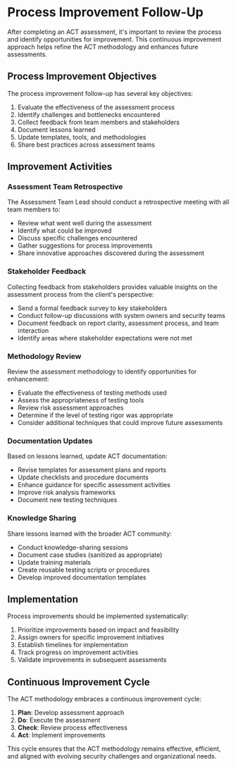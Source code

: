 # Process Improvement Follow-Up

After completing an ACT assessment, it's important to review the process and identify opportunities for improvement. This continuous improvement approach helps refine the ACT methodology and enhances future assessments.

## Process Improvement Objectives

The process improvement follow-up has several key objectives:

1. Evaluate the effectiveness of the assessment process
2. Identify challenges and bottlenecks encountered
3. Collect feedback from team members and stakeholders
4. Document lessons learned
5. Update templates, tools, and methodologies
6. Share best practices across assessment teams

## Improvement Activities

### Assessment Team Retrospective

The Assessment Team Lead should conduct a retrospective meeting with all team members to:

- Review what went well during the assessment
- Identify what could be improved
- Discuss specific challenges encountered
- Gather suggestions for process improvements
- Share innovative approaches discovered during the assessment

### Stakeholder Feedback

Collecting feedback from stakeholders provides valuable insights on the assessment process from the client's perspective:

- Send a formal feedback survey to key stakeholders
- Conduct follow-up discussions with system owners and security teams
- Document feedback on report clarity, assessment process, and team interaction
- Identify areas where stakeholder expectations were not met

### Methodology Review

Review the assessment methodology to identify opportunities for enhancement:

- Evaluate the effectiveness of testing methods used
- Assess the appropriateness of testing tools
- Review risk assessment approaches
- Determine if the level of testing rigor was appropriate
- Consider additional techniques that could improve future assessments

### Documentation Updates

Based on lessons learned, update ACT documentation:

- Revise templates for assessment plans and reports
- Update checklists and procedure documents
- Enhance guidance for specific assessment activities
- Improve risk analysis frameworks
- Document new testing techniques

### Knowledge Sharing

Share lessons learned with the broader ACT community:

- Conduct knowledge-sharing sessions
- Document case studies (sanitized as appropriate)
- Update training materials
- Create reusable testing scripts or procedures
- Develop improved documentation templates

## Implementation

Process improvements should be implemented systematically:

1. Prioritize improvements based on impact and feasibility
2. Assign owners for specific improvement initiatives
3. Establish timelines for implementation
4. Track progress on improvement activities
5. Validate improvements in subsequent assessments

## Continuous Improvement Cycle

The ACT methodology embraces a continuous improvement cycle:

1. **Plan**: Develop assessment approach
2. **Do**: Execute the assessment
3. **Check**: Review process effectiveness
4. **Act**: Implement improvements

This cycle ensures that the ACT methodology remains effective, efficient, and aligned with evolving security challenges and organizational needs.